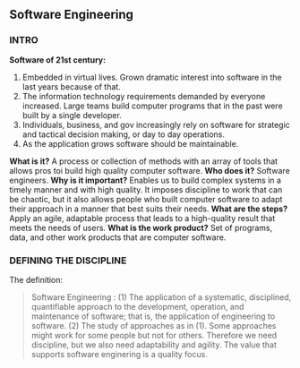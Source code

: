 ## Software Engineering
### INTRO
**Software of 21st century:**
1. Embedded in virtual lives. Grown dramatic interest into software in the last years because of that.
2. The information technology requirements demanded by everyone increased. Large teams build computer programs that in the past were built by a single developer.
3. Individuals, business, and gov increasingly rely on software for strategic and tactical decision making, or day to day operations. 
4. As the application grows software should be maintainable.

**What is it?** A process or collection of methods with an array of tools that allows pros toi build high quality computer software.
**Who does it?** Software engineers.
**Why is it important?** Enables us to build complex systems in a timely manner and with high quality. It imposes discipline to work that can be chaotic, but it also allows people who built computer software to adapt their approach in a manner that best suits their needs.
**What are the steps?** Apply an agile, adaptable process that leads to a high-quality result that meets the needs of users.
**What is the work product?** Set of programs, data, and other work products that are computer software.

### DEFINING THE DISCIPLINE
The definition:
> Software Engineering : (1) The application of a systematic, disciplined, quantifiable approach to the development, operation, and maintenance of software; that is, the application of engineering to software. (2) The study of approaches as in (1). 
> Some approaches might work for some people but not for others. Therefore we need discipline, but we also need adaptability and agility.
The value that supports software enginering is a quality focus.